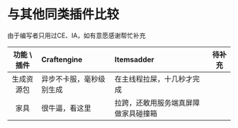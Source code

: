 # 与其他同类插件比较

由于编写者只用过CE、IA，如有意愿感谢帮忙补充

| 功能 \ 插件       | Craftengine                        | Itemsadder                               | 待补充      |
| :---:            | :---                               | :---                                     | :---:      |
| 生成资源包        | 异步不卡服，毫秒级别生成             | 在主线程拉屎，十几秒才完成                  |            |
| 家具             | 很牛逼，看这里                       | 拉跨，还敢用服务端真屏障做家具碰撞箱        |            |